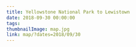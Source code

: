 ```yaml
---
title: Yellowstone National Park to Lewistown
date: 2018-09-30 00:00:00
tags:
thumbnailImage: map.jpg
link: map/?dates=2018/09/30
---
```

<!-- excerpt -->
